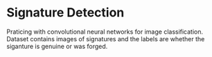 # Signature Detection 

Praticing with convolutional neural networks for image classification. Dataset contains images of signatures and the labels are whether the siganture is genuine or was forged. 